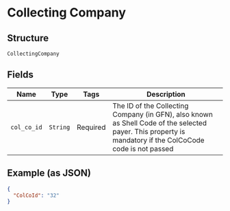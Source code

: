 
# Collecting Company

## Structure

`CollectingCompany`

## Fields

| Name | Type | Tags | Description |
|  --- | --- | --- | --- |
| `col_co_id` | `String` | Required | The ID of the Collecting Company (in GFN), also known as Shell Code of the selected payer. This property is mandatory if the ColCoCode code is not passed |

## Example (as JSON)

```json
{
  "ColCoId": "32"
}
```

